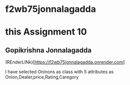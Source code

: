 # f2wb75jonnalagadda

# this Assignment 10

## Gopikrishna Jonnalagadda

(REnderLINk)[https://f2wb75jonnalagadda.onrender.com]

I have selected Oninons as class with 5 attributes as Onion,Dealer,price,Rating,Caregory
